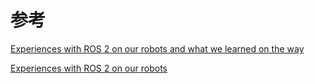 # 参考

[Experiences with ROS 2 on our robots and what we learned on the way](https://discourse.ros.org/t/experiences-with-ros-2-on-our-robots-and-what-we-learned-on-the-way/26637)

[Experiences with ROS 2 on our robots](https://bit-bots.de/en/2022/07/experiences-with-ros-2-on-our-robots/)
